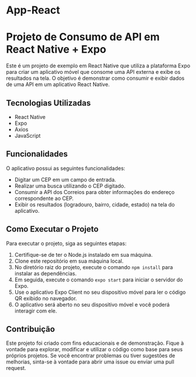 # App-React

# Projeto de Consumo de API em React Native + Expo

Este é um projeto de exemplo em React Native que utiliza a plataforma Expo para criar um aplicativo móvel que consome uma API externa e exibe os resultados na tela. O objetivo é demonstrar como consumir e exibir dados de uma API em um aplicativo React Native.

## Tecnologias Utilizadas

- React Native
- Expo
- Axios
- JavaScript

## Funcionalidades

O aplicativo possui as seguintes funcionalidades:

- Digitar um CEP em um campo de entrada.
- Realizar uma busca utilizando o CEP digitado.
- Consumir a API dos Correios para obter informações do endereço correspondente ao CEP.
- Exibir os resultados (logradouro, bairro, cidade, estado) na tela do aplicativo.

## Como Executar o Projeto

Para executar o projeto, siga as seguintes etapas:

1. Certifique-se de ter o Node.js instalado em sua máquina.
2. Clone este repositório em sua máquina local.
3. No diretório raiz do projeto, execute o comando `npm install` para instalar as dependências.
4. Em seguida, execute o comando `expo start` para iniciar o servidor do Expo.
5. Use o aplicativo Expo Client no seu dispositivo móvel para ler o código QR exibido no navegador.
6. O aplicativo será aberto no seu dispositivo móvel e você poderá interagir com ele.

## Contribuição

Este projeto foi criado com fins educacionais e de demonstração. Fique à vontade para explorar, modificar e utilizar o código como base para seus próprios projetos. Se você encontrar problemas ou tiver sugestões de melhorias, sinta-se à vontade para abrir uma issue ou enviar uma pull request.

